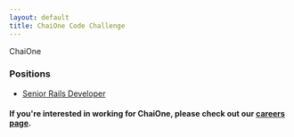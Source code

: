 ```yaml
---
layout: default
title: ChaiOne Code Challenge
---
```


<div class="hero">
ChaiOne
</div>

### Positions

- [Senior Rails Developer](/senior-rails.html)

#### If you're interested in working for ChaiOne, please check out our [careers page](http://chaione.com/careers).

